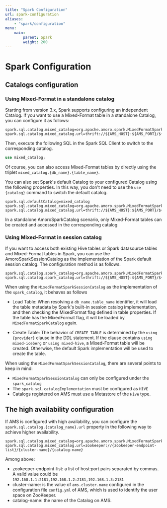 ```yaml
---
title: "Spark Configuration"
url: spark-configuration
aliases:
    - "spark/configuration"
menu:
    main:
        parent: Spark
        weight: 200
---
```

# Spark Configuration

## Catalogs configuration

### Using Mixed-Format in a standalone catalog

Starting from version 3.x, Spark supports configuring an independent Catalog.
If you want to use a Mixed-Format table in a standalone Catalog, you can configure it as follows:

```properties
spark.sql.catalog.mixed_catalog=org.apache.amoro.spark.MixedFormatSparkCatalog
spark.sql.catalog.mixed_catalog.url=thrift://${AMS_HOST}:${AMS_PORT}/${AMS_CATALOG_NAME_HIVE}
```

Then, execute the following SQL in the Spark SQL Client to switch to the corresponding catalog.

```sql
use mixed_catalog;
```

Of course, you can also access Mixed-Format tables by directly using the triplet
`mixed_catalog.{db_name}.{table_name}`.

You can also set Spark's default Catalog to your configured Catalog using the following properties.
In this way, you don't need to use the `use {catalog}` command to switch the default catalog.

```properties
spark.sql.defaultCatalog=mixed_catalog
spark.sql.catalog.mixed_catalog=org.apache.amoro.spark.MixedFormatSparkCatalog
spark.sql.catalog.mixed_catalog.url=thrift://${AMS_HOST}:${AMS_PORT}/${AMS_CATALOG_NAME_HIVE}
```

In a standalone AmoroSparkCatalog scenario, only Mixed-Format tables can be created and accessed in the corresponding
catalog

### Using Mixed-Format in session catalog

If you want to access both existing Hive tables or Spark datasource tables and Mixed-Format tables in Spark,
you can use the AmoroSparkSessionCatalog as the implementation of the Spark default session catalog.
The configuration method is as follows.

```properties
spark.sql.catalog.spark_catalog=org.apache.amoro.spark.MixedFormatSparkSessionCatalog
spark.sql.catalog.spark_catalog.url=thrift://${AMS_HOST}:${AMS_PORT}/${AMS_CATALOG_NAME_HIVE}
```

When using the `MixedFormatSparkSessionCatalog` as the implementation of the `spark_catalog`, it behaves as follows

- Load Table: When resolving a `db_name.table_name` identifier, it will load the table metadata by Spark's built-in
  session catalog implementation, and then checking the MixedFormat flag defined in table properties. If the table has
  the MixedFormat flag, it will be loaded by `MixedFormatSparkCatalog` again.

- Create Table: The behavior of `CREATE TABLE` is determined by the `using {provider}` clause in the DDL statement. If
  the clause contains `using mixed-iceberg` or `using mixed-hive`, a Mixed-Format table will be created. Otherwise, the default Spark implementation
  will be used to create the table.

When using the `MixedFormatSparkSessionCatalog`, there are several points to keep in mind:

- `MixedFormatSparkSessionCatalog` can only be configured under the `spark_catalog`
- The `spark.sql.catalogImplementation` must be configured as `HIVE`
- Catalogs registered on AMS must use a Metastore of the `Hive` type.

## The high availability configuration

If AMS is configured with high availability, you can configure the `spark.sql.catalog.{catalog_name}.url` property in
the following way to achieve higher availability.

```properties
spark.sql.catalog.mixed_catalog=org.apache.amoro.spark.MixedFormatSparkCatalog
spark.sql.catalog.mixed_catalog.url=zookeeper://{zookeeper-endpoint-list}/{cluster-name}/{catalog-name}
```

Among above:

- zookeeper-endpoint-list:  a list of host:port pairs separated by commas. A valid value could
  be `192.168.1.1:2181,192.168.1.2:2181,192.168.1.3:2181`
- cluster-name:  is the value of `ams.cluster.name` configured in the configuration file `config.yml` of AMS, which is
  used to identify the user space on ZooKeeper.
- catalog-name: the name of the Catalog on AMS.
